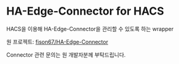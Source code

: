 # HA-Edge-Connector for HACS

HACS을 이용해 HA-Edge-Connector을 관리할 수 있도록 하는 wrapper

원 프로젝트: [fison67/HA-Edge-Connector](https://github.com/fison67/HA-Edge-Connector)

Connector 관련 문의는 원 개발자분께 부탁드립니다.
